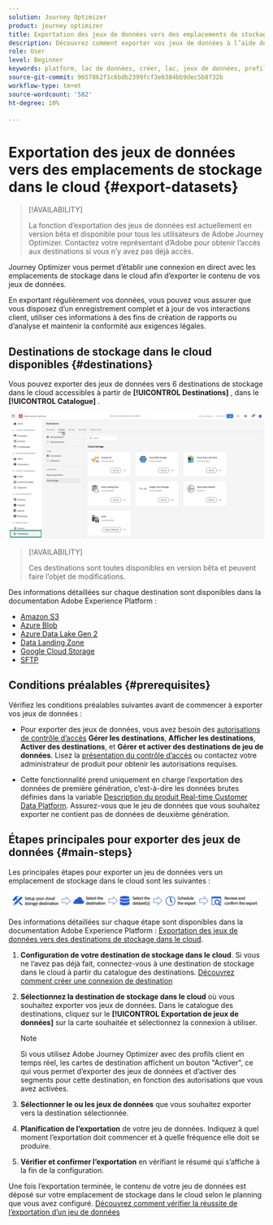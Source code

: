 ```yaml
---
solution: Journey Optimizer
product: journey optimizer
title: Exportation des jeux de données vers des emplacements de stockage dans le cloud
description: Découvrez comment exporter vos jeux de données à l’aide des destinations de stockage dans le cloud de Adobe Experience Platform.
role: User
level: Beginner
keywords: platform, lac de données, créer, lac, jeux de données, profil
source-git-commit: 9657862f1c6bdb2399fcf3e6384bb9dec5b8f32b
workflow-type: tm+mt
source-wordcount: '582'
ht-degree: 10%

---
```



# Exportation des jeux de données vers des emplacements de stockage dans le cloud {#export-datasets}

>[!AVAILABILITY]
>
>La fonction d’exportation des jeux de données est actuellement en version bêta et disponible pour tous les utilisateurs de Adobe Journey Optimizer. Contactez votre représentant d’Adobe pour obtenir l’accès aux destinations si vous n’y avez pas déjà accès.

Journey Optimizer vous permet d’établir une connexion en direct avec les emplacements de stockage dans le cloud afin d’exporter le contenu de vos jeux de données.

En exportant régulièrement vos données, vous pouvez vous assurer que vous disposez d’un enregistrement complet et à jour de vos interactions client, utiliser ces informations à des fins de création de rapports ou d’analyse et maintenir la conformité aux exigences légales.

## Destinations de stockage dans le cloud disponibles {#destinations}

Vous pouvez exporter des jeux de données vers 6 destinations de stockage dans le cloud accessibles à partir de **[!UICONTROL Destinations]** , dans le **[!UICONTROL Catalogue]** .

![](assets/dataset-export-setup.png)

>[!AVAILABILITY]
>
>Ces destinations sont toutes disponibles en version bêta et peuvent faire l’objet de modifications.

Des informations détaillées sur chaque destination sont disponibles dans la documentation Adobe Experience Platform :

* [Amazon S3](https://experienceleague.adobe.com/docs/experience-platform/destinations/catalog/cloud-storage/amazon-s3.html)
* [Azure Blob](https://experienceleague.adobe.com/docs/experience-platform/destinations/catalog/cloud-storage/azure-blob.html)
* [Azure Data Lake Gen 2](https://experienceleague.adobe.com/docs/experience-platform/destinations/catalog/cloud-storage/adls-gen2.html)
* [Data Landing Zone](https://experienceleague.adobe.com/docs/experience-platform/destinations/catalog/cloud-storage/data-landing-zone.html)
* [Google Cloud Storage](https://experienceleague.adobe.com/docs/experience-platform/destinations/catalog/cloud-storage/google-cloud-storage.html)
* [SFTP](https://experienceleague.adobe.com/docs/experience-platform/destinations/catalog/cloud-storage/sftp.html)

## Conditions préalables {#prerequisites}

Vérifiez les conditions préalables suivantes avant de commencer à exporter vos jeux de données :

* Pour exporter des jeux de données, vous avez besoin des [autorisations de contrôle d’accès](https://experienceleague.adobe.com/docs/experience-platform/access-control/home.html#permissions) **Gérer les destinations**, **Afficher les destinations**, **Activer des destinations**, et **Gérer et activer des destinations de jeu de données**. Lisez la [présentation du contrôle d’accès](https://experienceleague.adobe.com/docs/experience-platform/access-control/ui/overview.html) ou contactez votre administrateur de produit pour obtenir les autorisations requises.

* Cette fonctionnalité prend uniquement en charge l’exportation des données de première génération, c’est-à-dire les données brutes définies dans la variable [Description du produit Real-time Customer Data Platform](https://helpx.adobe.com/fr/legal/product-descriptions/real-time-customer-data-platform-b2c-edition-prime-and-ultimate-packages.html). Assurez-vous que le jeu de données que vous souhaitez exporter ne contient pas de données de deuxième génération.

## Étapes principales pour exporter des jeux de données {#main-steps}

Les principales étapes pour exporter un jeu de données vers un emplacement de stockage dans le cloud sont les suivantes :

![](assets/dataset-export-process.png)

Des informations détaillées sur chaque étape sont disponibles dans la documentation Adobe Experience Platform : [Exportation des jeux de données vers des destinations de stockage dans le cloud](https://experienceleague.adobe.com/docs/experience-platform/destinations/ui/activate/export-datasets.html?lang=en).

1. **Configuration de votre destination de stockage dans le cloud**. Si vous ne l’avez pas déjà fait, connectez-vous à une destination de stockage dans le cloud à partir du catalogue des destinations. [Découvrez comment créer une connexion de destination](https://experienceleague.adobe.com/docs/experience-platform/destinations/ui/connect-destination.html?lang=en#setup)

   <!--![](assets/dataset-export-setup.png)-->

1. **Sélectionnez la destination de stockage dans le cloud** où vous souhaitez exporter vos jeux de données. Dans le catalogue des destinations, cliquez sur le **[!UICONTROL Exportation de jeux de données]** sur la carte souhaitée et sélectionnez la connexion à utiliser.

   <!--![](assets/dataset-export-destination.png)-->

   >[!NOTE]
   >
   >Si vous utilisez Adobe Journey Optimizer avec des profils client en temps réel, les cartes de destination affichent un bouton &quot;Activer&quot;, ce qui vous permet d’exporter des jeux de données et d’activer des segments pour cette destination, en fonction des autorisations que vous avez activées.

1. **Sélectionner le ou les jeux de données** que vous souhaitez exporter vers la destination sélectionnée.

   <!--![](assets/dataset-export-dataset-selection.png)-->

1. **Planification de l’exportation** de votre jeu de données. Indiquez à quel moment l’exportation doit commencer et à quelle fréquence elle doit se produire.

   <!--![](assets/dataset-export-schedule.png)-->

1. **Vérifier et confirmer l’exportation** en vérifiant le résumé qui s’affiche à la fin de la configuration.

   <!--![](assets/dataset-export-review.png)-->

Une fois l’exportation terminée, le contenu de votre jeu de données est déposé sur votre emplacement de stockage dans le cloud selon le planning que vous avez configuré. [Découvrez comment vérifier la réussite de l’exportation d’un jeu de données](https://experienceleague.adobe.com/docs/experience-platform/destinations/ui/activate/export-datasets.html#verify)
